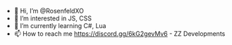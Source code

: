 - 👋 Hi, I’m @RosenfeldXO
- 👀 I’m interested in JS, CSS
- 🌱 I’m currently learning C#, Lua
- 📫 How to reach me https://discord.gg/6kG2gevMv6 - ZZ Developments

<!---
RosenfeldXO/RosenfeldXO is a ✨ special ✨ repository because its `README.md` (this file) appears on your GitHub profile.
You can click the Preview link to take a look at your changes.
--->
